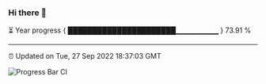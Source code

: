 ### Hi there 👋

⏳ Year progress { ██████████████████████▁▁▁▁▁▁▁▁ } 73.91 %

---

⏰ Updated on Tue, 27 Sep 2022 18:37:03 GMT

![Progress Bar CI](https://github.com/ZhaoGui/ZhaoGui/workflows/Progress%20Bar%20CI/badge.svg)

